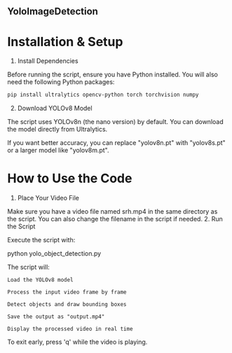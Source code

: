 ## YoloImageDetection
# Installation & Setup
1. Install Dependencies

Before running the script, ensure you have Python installed. You will also need the following Python packages:

```sh
pip install ultralytics opencv-python torch torchvision numpy
```

2. Download YOLOv8 Model

The script uses YOLOv8n (the nano version) by default. You can download the model directly from Ultralytics.

If you want better accuracy, you can replace "yolov8n.pt" with "yolov8s.pt" or a larger model like "yolov8m.pt".

# How to Use the Code
1. Place Your Video File

Make sure you have a video file named srh.mp4 in the same directory as the script. You can also change the filename in the script if needed.
2. Run the Script

Execute the script with:

python yolo_object_detection.py

The script will:

    Load the YOLOv8 model
    
    Process the input video frame by frame
    
    Detect objects and draw bounding boxes
    
    Save the output as "output.mp4"
    
    Display the processed video in real time

To exit early, press 'q' while the video is playing.

